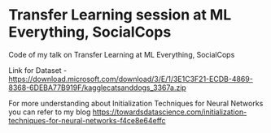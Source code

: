 # Transfer Learning session at ML Everything, SocialCops

Code of my talk on Transfer Learning at ML Everything, SocialCops

Link for Dataset - https://download.microsoft.com/download/3/E/1/3E1C3F21-ECDB-4869-8368-6DEBA77B919F/kagglecatsanddogs_3367a.zip

For more understanding about Initialization Techniques for Neural Networks you can refer to my blog https://towardsdatascience.com/initialization-techniques-for-neural-networks-f4ce8e64effc
